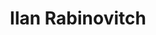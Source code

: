 ---
avatar: /images/people/irabinovitch.jpg
avatar_small: /images/people/irabinovitch_small.jpg
bio: VP, Product & Technical Community at DataDog, recovering SysAdmin, SCALE Conference
  Chair, and other FL/OSS fun.
gplus: null
homepage: http://www.fonz.net/blog/
instagram: null
linkedin: null
title: Ilan Rabinovitch
twitter: https://twitter.com/irabinovitch
type: guest
username: irabinovitch
youtube: null
---